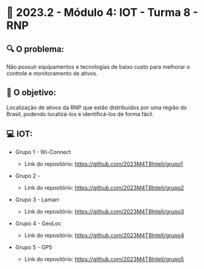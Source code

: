 # 🙋‍ 2023.2 - Módulo 4: IOT - Turma 8 - RNP

## 🔍 O problema:

Não possuir equipamentos e tecnologias de baixo custo para melhorar o controle e monitoramento de ativos. 


## 🎯 O objetivo:

Localização de ativos da RNP que estão distribuídos por uma região do Brasil, podendo localizá-los e identificá-los de forma fácil.


## 💻 IOT:

- Grupo 1 - Wi-Connect
  - Link do repositório: https://github.com/2023M4T8Inteli/grupo1

- Grupo 2 - 
  - Link do repositório: https://github.com/2023M4T8Inteli/grupo2

- Grupo 3 - Lamarr
  - Link do repositório: https://github.com/2023M4T8Inteli/grupo3

- Grupo 4 - GeoLoc
  - Link do repositório: https://github.com/2023M4T8Inteli/grupo4

- Grupo 5 - GP5
  - Link do repositório: https://github.com/2023M4T8Inteli/grupo5





